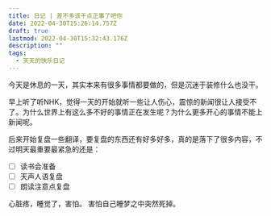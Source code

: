 ```yaml
---
title: 日记 | 差不多该干点正事了吧你
date: 2022-04-30T15:26:14.757Z
draft: true
lastmod: 2022-04-30T15:32:43.176Z
description: ""
tags:
  - 天天的快乐日记
---
```

今天是休息的一天，其实本来有很多事情都要做的，但是沉迷于装修什么也没干。

早上听了听NHK，觉得一天的开始就听一些让人伤心，震惊的新闻很让人接受不了。为什么世界上有这么多不好的事情正在发生呢？为什么更多开心的事情不能上新闻呢。

后来开始复盘一些翻译，要复盘的东西还有好多好多，真的是落下了很多内容，不过明天最重要最紧急的还是：

- [ ] 读书会准备
- [ ] 天声人语复盘
- [ ] 朗读注意点复盘

心脏疼，睡觉了，害怕。
害怕自己睡梦之中突然死掉。
